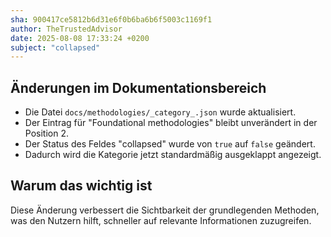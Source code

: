 ```yaml
---
sha: 900417ce5812b6d31e6f0b6ba6b6f5003c1169f1
author: TheTrustedAdvisor
date: 2025-08-08 17:33:24 +0200
subject: "collapsed"
---
```


  ## Änderungen im Dokumentationsbereich

- Die Datei `docs/methodologies/_category_.json` wurde aktualisiert.
- Der Eintrag für "Foundational methodologies" bleibt unverändert in der Position 2.
- Der Status des Feldes "collapsed" wurde von `true` auf `false` geändert.
- Dadurch wird die Kategorie jetzt standardmäßig ausgeklappt angezeigt.

## Warum das wichtig ist

Diese Änderung verbessert die Sichtbarkeit der grundlegenden Methoden, was den Nutzern hilft, schneller auf relevante Informationen zuzugreifen.
